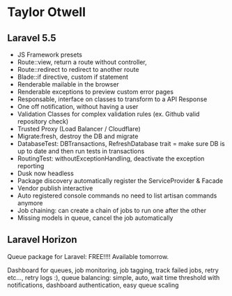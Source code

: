 # Taylor Otwell

## Laravel 5.5
- JS Framework presets
- Route::view, return a route without controller, 
- Route::redirect to redirect to another route
- Blade::if directive, custom if statement
- Renderable mailable in the browser
- Renderable exceptions to preview custom error pages
- Responsable, interface on classes to transform to a API Response
- One off notification, without having a user
- Validation Classes for complex validation rules (ex. Github valid repository check)
- Trusted Proxy (Load Balancer / Cloudflare)
- Migrate:fresh, destroy the DB and migrate
- DatabaseTest: DBTransactions, RefreshDatabase trait = make sure DB is up to date and then run tests in transactions
- RoutingTest: withoutExceptionHandling, deactivate the exception reporting
- Dusk now headless
- Package discovery automatically register the ServiceProvider & Facade
- Vendor publish interactive
- Auto registered console commands no need to list artisan commands anymore
- Job chaining: can create a chain of jobs to run one after the other
- Missing models in queue, cancel the job automatically

## Laravel Horizon

Queue package for Laravel: FREE!!!! Available tomorrow.

Dashboard for queues, job monitoring, job tagging, track failed jobs, retry etc…, retry logs :), queue balancing: simple, auto, wait time threshold with notifications, dashboard authentication, easy queue scaling